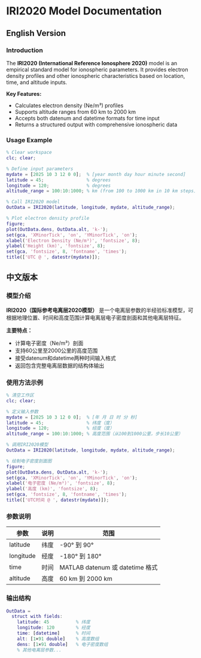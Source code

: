 # IRI2020 Model Documentation

## English Version

### Introduction
The **IRI2020 (International Reference Ionosphere 2020)** model is an empirical standard model for ionospheric parameters. It provides electron density profiles and other ionospheric characteristics based on location, time, and altitude inputs.

**Key Features:**
- Calculates electron density (Ne/m³) profiles
- Supports altitude ranges from 60 km to 2000 km
- Accepts both datenum and datetime formats for time input
- Returns a structured output with comprehensive ionospheric data

### Usage Example

```matlab
% Clear workspace
clc; clear;

% Define input parameters
mydate = [2025 10 3 12 0 0];  % [year month day hour minute second]
latitude = 45;                % degrees
longitude = 120;              % degrees
altitude_range = 100:10:1000; % km (from 100 to 1000 km in 10 km steps)

% Call IRI2020 model
OutData = IRI2020(latitude, longitude, mydate, altitude_range);

% Plot electron density profile
figure;
plot(OutData.dens, OutData.alt, 'k-');
set(gca, 'XMinorTick', 'on', 'YMinorTick', 'on');
xlabel('Electron Density (Ne/m³)', 'fontsize', 8);
ylabel('Height (km)', 'fontsize', 8);
set(gca, 'fontsize', 8, 'fontname', 'times');
title(['UTC @ ', datestr(mydate)]);
```

## 中文版本

### 模型介绍
**IRI2020（国际参考电离层2020模型）** 是一个电离层参数的半经验标准模型，可根据地理位置、时间和高度范围计算电离层电子密度剖面和其他电离层特征。

**主要特点：**
- 计算电子密度（Ne/m³）剖面
- 支持60公里至2000公里的高度范围
- 接受datenum和datetime两种时间输入格式
- 返回包含完整电离层数据的结构体输出

### 使用方法示例

```matlab
% 清空工作区
clc; clear;

% 定义输入参数
mydate = [2025 10 3 12 0 0];  % [年 月 日 时 分 秒]
latitude = 45;                % 纬度（度）
longitude = 120;              % 经度（度）
altitude_range = 100:10:1000; % 高度范围（从100到1000公里，步长10公里）

% 调用IRI2020模型
OutData = IRI2020(latitude, longitude, mydate, altitude_range);

% 绘制电子密度剖面图
figure;
plot(OutData.dens, OutData.alt, 'k-');
set(gca, 'XMinorTick', 'on', 'YMinorTick', 'on');
xlabel('电子密度 (Ne/m³)', 'fontsize', 8);
ylabel('高度 (km)', 'fontsize', 8);
set(gca, 'fontsize', 8, 'fontname', 'times');
title(['UTC时间 @ ', datestr(mydate)]);
```

### 参数说明

| 参数 | 说明 | 范围 |
|------|------|------|
| latitude | 纬度 | -90° 到 90° |
| longitude | 经度 | -180° 到 180° |
| time | 时间 | MATLAB datenum 或 datetime 格式 |
| altitude | 高度 | 60 km 到 2000 km |

### 输出结构
```matlab
OutData = 
  struct with fields:
    latitude: 45          % 纬度
    longitude: 120        % 经度
    time: [datetime]      % 时间
    alt: [1×91 double]    % 高度数组
    dens: [1×91 double]   % 电子密度数组
    % 其他电离层参数...
```

